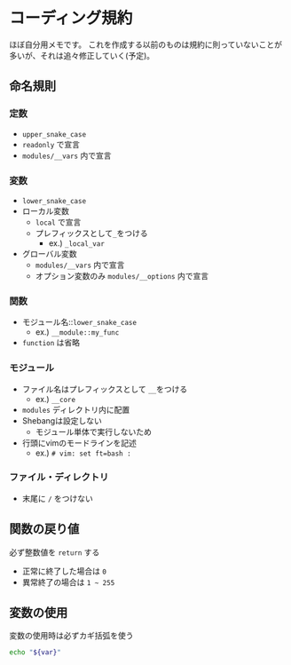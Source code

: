# コーディング規約

ほぼ自分用メモです。
これを作成する以前のものは規約に則っていないことが多いが、それは追々修正していく(予定)。

## 命名規則

### 定数

- `upper_snake_case`
- `readonly` で宣言
- `modules/__vars` 内で宣言

### 変数

- `lower_snake_case`
- ローカル変数
    - `local` で宣言
    - プレフィックスとして`_`をつける
        - ex.) `_local_var`
- グローバル変数
    - `modules/__vars` 内で宣言
    - オプション変数のみ `modules/__options` 内で宣言

### 関数

- モジュール名::`lower_snake_case`
    - ex.) `__module::my_func`
- `function` は省略

### モジュール

- ファイル名はプレフィックスとして `__`をつける
    - ex.) `__core`
- `modules` ディレクトリ内に配置
- Shebangは設定しない
    - モジュール単体で実行しないため
- 行頭にvimのモードラインを記述
    - ex.) `# vim: set ft=bash :`

### ファイル・ディレクトリ

- 末尾に `/` をつけない

## 関数の戻り値

必ず整数値を `return` する

- 正常に終了した場合は `0`
- 異常終了の場合は `1 ~ 255`

## 変数の使用

変数の使用時は必ずカギ括弧を使う

```bash
echo "${var}"
```
